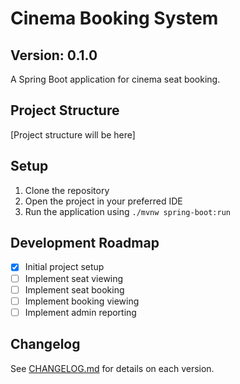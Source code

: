 # Cinema Booking System

## Version: 0.1.0

A Spring Boot application for cinema seat booking.

## Project Structure
[Project structure will be here]

## Setup
1. Clone the repository
2. Open the project in your preferred IDE
3. Run the application using `./mvnw spring-boot:run`

## Development Roadmap
- [x] Initial project setup
- [ ] Implement seat viewing
- [ ] Implement seat booking
- [ ] Implement booking viewing
- [ ] Implement admin reporting

## Changelog
See [CHANGELOG.md](CHANGELOG.md) for details on each version.
